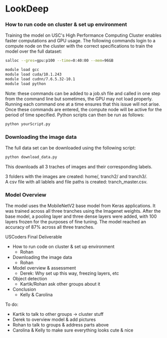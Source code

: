 # LookDeep

### How to run code on cluster & set up environment

Training the model on USC's High Performance Computing Cluster enables faster computations and GPU usage. The following commands login to a compute node on the cluster with the correct specifications to train the model over the full dataset:

``` bash
salloc --gres=gpu:p100 --time=0:40:00 --mem=96GB

module load gcc
module load cuda/10.1.243
module load cudnn/7.6.5.32-10.1
module load python
```
Note: these commands can be added to a job.sh file and called in one step from the command line but sometimes, the GPU may not load properly. Running each command one at a time ensures that this issue will not arise. 
Once these commands are entered, the compute node will be active for the period of time specified. Python scripts can then be run as follows: 
``` bash
python yourScript.py
```

### Downloading the image data

The full data set can be downloaded using the following script:
``` bash
python download_data.py
```
This downloads all 3 traches of images and their corresponding labels. 
  
3 folders with the images are created: home/, tranch2/ and tranch3/.  
A csv file with all lablels and file paths is created: tranch_master.csv. 


### Model Overview

The model uses the MobileNetV2 base model from Keras applications. It was trained across all three tranches using the Imagenet weights. After the base model, a pooling layer and three dense layers were added, with 100 layers frozen for the purposes of fine tuning. The model reached an accuracy of 87% across all three tranches.



USCoders Final Deliverable
- How to run code on cluster & set up environment
   - Rohan
- Downloading the image data
   - Rohan
- Model overview & assessment
   - Derek: Why set up this way, freezing layers, etc
- Object detection 
   - Kartik/Rohan ask other groups about it
- Conclusion
   - Kelly & Carolina

To do: 
- Kartik to talk to other groups -> cluster stuff
- Derek to overview model & add pictures
- Rohan to talk to groups & address parts above
- Carolina & Kelly to make sure everything looks cute & nice


